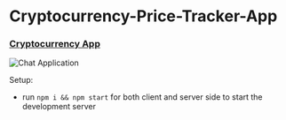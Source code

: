 
# Cryptocurrency-Price-Tracker-App

### [Cryptocurrency App](https://saleadmin-saasdashboard.netlify.app)

![Chat Application](https://i.postimg.cc/ZnB0cy0G/Web-capture-3-8-2021-16326-localhost.jpg)

Setup:
- run ```npm i && npm start``` for both client and server side to start the development server

